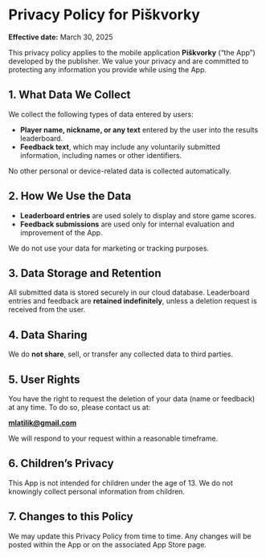 # Privacy Policy for Piškvorky

**Effective date:** March 30, 2025

This privacy policy applies to the mobile application **Piškvorky** (“the App”) developed by the publisher. We value your privacy and are committed to protecting any information you provide while using the App.

## 1. What Data We Collect

We collect the following types of data entered by users:

- **Player name, nickname, or any text** entered by the user into the results leaderboard.
- **Feedback text**, which may include any voluntarily submitted information, including names or other identifiers.

No other personal or device-related data is collected automatically.

## 2. How We Use the Data

- **Leaderboard entries** are used solely to display and store game scores.
- **Feedback submissions** are used only for internal evaluation and improvement of the App.

We do not use your data for marketing or tracking purposes.

## 3. Data Storage and Retention

All submitted data is stored securely in our cloud database. Leaderboard entries and feedback are **retained indefinitely**, unless a deletion request is received from the user.

## 4. Data Sharing

We do **not share**, sell, or transfer any collected data to third parties.

## 5. User Rights

You have the right to request the deletion of your data (name or feedback) at any time. To do so, please contact us at:

**mlatilik@gmail.com**

We will respond to your request within a reasonable timeframe.

## 6. Children’s Privacy

This App is not intended for children under the age of 13. We do not knowingly collect personal information from children.

## 7. Changes to this Policy

We may update this Privacy Policy from time to time. Any changes will be posted within the App or on the associated App Store page.
